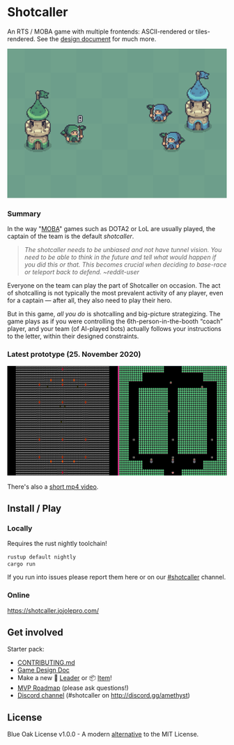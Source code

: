 # Shotcaller

An RTS / MOBA game with multiple frontends: ASCII-rendered or tiles-rendered. See the [design document](https://www.notion.so/erlendsh/Shotcaller-7374d2b2819c42ccb40f01dc7089d419) for much more.

![shotcaller-2guis](./media/shotcaller-art.png)

### Summary

In the way "[MOBA](https://en.wikipedia.org/wiki/Multiplayer_online_battle_arena)" games such as DOTA2 or LoL are usually played, the captain of the team is the default *shotcaller*.

> *The shotcaller needs to be unbiased and not have tunnel vision. You need to be able to think in the future and tell what would happen if you did this or that. This becomes crucial when deciding to base-race or teleport back to defend. ~reddit-user*

Everyone on the team can play the part of Shotcaller on occasion. The act of shotcalling  is not typically the most prevalent activity of any player, even for a captain — after all, they also need to play their hero.

But in this game, *all you do* is shotcalling and big-picture strategizing. The game plays as if you were controlling the 6th-person-in-the-booth “coach” player, and your team (of AI-played bots) actually follows your instructions to the letter, within their designed constraints.


### Latest prototype (25. November 2020)

![shotcaller-2guis](./media/shotcaller-2guis.png)

There's also a [short mp4 video](./media/shotcaller-prototype.mp4).


## Install / Play

### Locally

Requires the rust nightly toolchain!

```
rustup default nightly
cargo run
```

If you run into issues please report them here or on our [#shotcaller](https://discord.gg/qvJyTYM) channel.

### Online

https://shotcaller.jojolepro.com/

## Get involved

Starter pack:

* [CONTRIBUTING.md](https://github.com/amethyst/shotcaller/blob/master/contributing.md)
* [Game Design Doc](https://www.notion.so/erlendsh/Shotcaller-7374d2b2819c42ccb40f01dc7089d419)
* Make a new :supervillain: [Leader](https://github.com/amethyst/shotcaller/issues/6) or :package: [Item](https://github.com/amethyst/shotcaller/issues/8)!
* [MVP Roadmap](https://github.com/amethyst/shotcaller/issues/4) (please ask questions!)
* [Discord channel](https://discord.gg/qvJyTYM) (#shotcaller on http://discord.gg/amethyst)

## License

Blue Oak License v1.0.0 - A modern [alternative](https://writing.kemitchell.com/2019/03/09/Deprecation-Notice.html) to the MIT License.
